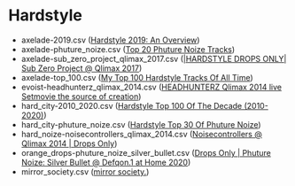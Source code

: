 # Hardstyle
 - axelade-2019.csv ([Hardstyle 2019: An Overview](https://www.youtube.com/watch?v=TT7fwBrJFW0))
 - axelade-phuture_noize.csv ([Top 20 Phuture Noize Tracks](https://www.youtube.com/watch?v=GWGoLlsn_u4))
 - axelade-sub_zero_project_qlimax_2017.csv ([|HARDSTYLE DROPS ONLY| Sub Zero Project @ Qlimax 2017](https://www.youtube.com/watch?v=lzvz7Fi3PJo))
 - axelade-top_100.csv ([My Top 100 Hardstyle Tracks Of All Time](https://www.youtube.com/watch?v=XMjpIQDw7tY))
 - evoist-headhunterz_qlimax_2014.csv ([HEADHUNTERZ Qlimax 2014 live Setmovie the source of creation](https://www.youtube.com/watch?v=5ZBn7ztfh4Y))
 - hard_city-2010_2020.csv ([Hardstyle Top 100 Of The Decade (2010-2020)](https://www.youtube.com/watch?v=s-asmQg2j30))
 - hard_city-phuture_noize.csv ([Hardstyle Top 30 Of Phuture Noize](https://www.youtube.com/watch?v=-Uwk2qAtobQ))
 - hard_noize-noisecontrollers_qlimax_2014.csv ([Noisecontrollers @ Qlimax 2014 | Drops Only](https://www.youtube.com/watch?v=caPV02WJaB8))
 - orange_drops-phuture_noize_silver_bullet.csv ([Drops Only | Phuture Noize: Silver Bullet @ Defqon.1 at Home 2020](https://www.youtube.com/watch?v=N18OKnkk3nc))
 - mirror_society.csv ([mirror society.](https://www.youtube.com/@mirror-society/videos))
